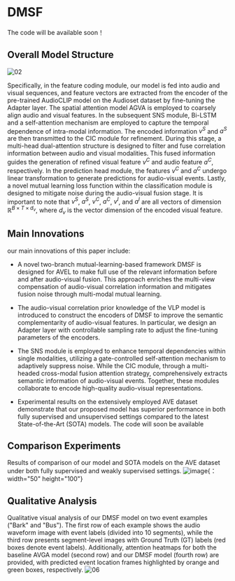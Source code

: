 # DMSF
The code will be available soon！
## Overall Model Structure
![02](https://github.com/user-attachments/assets/212ff31b-2bc1-40da-9ab1-dea757c95fd0)

Specifically, in the feature coding module, our model is fed into audio and visual sequences, and feature vectors are extracted from the encoder of the pre-trained AudioCLIP model on the Audioset dataset by fine-tuning the Adapter layer. The spatial attention model AGVA is employed to coarsely align audio and visual features. In the subsequent SNS module, Bi-LSTM and a self-attention mechanism are employed to capture the temporal dependence of intra-modal information. The encoded information $v^S$ and $a^S$ are then transmitted to the CIC module for refinement. During this stage, a multi-head dual-attention structure is designed to filter and fuse correlation information between audio and visual modalities. This fused information guides the generation of refined visual feature $v^C$ and audio feature $a^C$, respectively. In the prediction head module, the features $v^C$ and $a^C$ undergo linear transformation to generate predictions for audio-visual events. Lastly, a novel mutual learning loss function within the classification module is designed to mitigate noise during the audio-visual fusion stage. It is important to note that $v^S$, $a^S$, $v^C$, $a^C$, $v^I$, and $a^I$ are all vectors of dimension $\mathbb{R}^{ B \times T \times d_v}$, where $d_v$ is the vector dimension of the encoded visual feature.
## Main Innovations
our main innovations of this paper include:

* A novel two-branch mutual-learning-based framework DMSF is designed for AVEL to make full use of the relevant information before and after audio-visual fusion. This approach enriches the multi-view compensation of audio-visual correlation information and mitigates fusion noise through multi-modal mutual learning.

* The audio-visual correlation prior knowledge of the VLP model is introduced to construct the encoders of DMSF to improve the semantic complementarity of audio-visual features. In particular, we design an Adapter layer with controllable sampling rate to adjust the fine-tuning parameters of the encoders.

* The SNS module is employed to enhance temporal dependencies within single modalities, utilizing a gate-controlled self-attention mechanism to adaptively suppress noise. While the CIC module, through a multi-headed cross-modal fusion attention strategy, comprehensively extracts semantic information of audio-visual events. Together, these modules collaborate to encode high-quality audio-visual representations.

* Experimental results on the extensively employed AVE dataset demonstrate that our proposed model has superior performance in both fully supervised and unsupervised settings compared to the latest State-of-the-Art (SOTA) models.
The code will soon be available

## Comparison Experiments
Results of comparison of our model and SOTA models on the AVE dataset under both fully supervised and weakly supervised settings.
![image](https://github.com/user-attachments/assets/2aaed997-fb5f-4ac5-b3ed-92da90214854){：width="50" height="100"}

## Qualitative Analysis
Qualitative visual analysis of our DMSF model on two event examples ("Bark" and "Bus"). The first row of each example shows the audio waveform image with event labels (divided into 10 segments), while the third row presents segment-level images with Ground Truth (GT) labels (red boxes denote event labels). Additionally, attention heatmaps for both the baseline AVGA model (second row) and our DMSF model (fourth row) are provided, with predicted event location frames highlighted by orange and green boxes, respectively.
![06](https://github.com/user-attachments/assets/6acb1dc2-6dc2-4d1c-bf87-e7e54db91b67)


